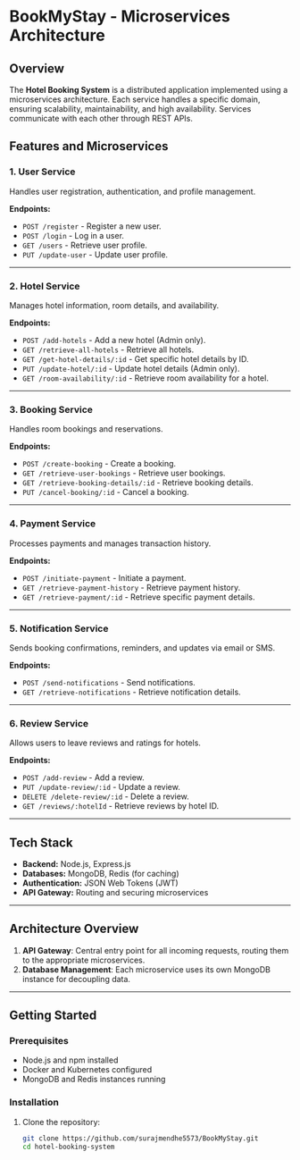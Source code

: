 # BookMyStay - Microservices Architecture

## Overview

The **Hotel Booking System** is a distributed application implemented using a microservices architecture. Each service handles a specific domain, ensuring scalability, maintainability, and high availability. Services communicate with each other through REST APIs.

## Features and Microservices

### 1. **User Service**
Handles user registration, authentication, and profile management.

**Endpoints:**
- `POST /register` - Register a new user.
- `POST /login` - Log in a user.
- `GET /users` - Retrieve user profile.
- `PUT /update-user` - Update user profile.

---

### 2. **Hotel Service**
Manages hotel information, room details, and availability.

**Endpoints:**
- `POST /add-hotels` - Add a new hotel (Admin only).
- `GET /retrieve-all-hotels` - Retrieve all hotels.
- `GET /get-hotel-details/:id` - Get specific hotel details by ID.
- `PUT /update-hotel/:id` - Update hotel details (Admin only).
- `GET /room-availability/:id` - Retrieve room availability for a hotel.

---

### 3. **Booking Service**
Handles room bookings and reservations.

**Endpoints:**
- `POST /create-booking` - Create a booking.
- `GET /retrieve-user-bookings` - Retrieve user bookings.
- `GET /retrieve-booking-details/:id` - Retrieve booking details.
- `PUT /cancel-booking/:id` - Cancel a booking.

---

### 4. **Payment Service**
Processes payments and manages transaction history.

**Endpoints:**
- `POST /initiate-payment` - Initiate a payment.
- `GET /retrieve-payment-history` - Retrieve payment history.
- `GET /retrieve-payment/:id` - Retrieve specific payment details.

---

### 5. **Notification Service**
Sends booking confirmations, reminders, and updates via email or SMS.

**Endpoints:**
- `POST /send-notifications` - Send notifications.
- `GET /retrieve-notifications` - Retrieve notification details.

---

### 6. **Review Service**
Allows users to leave reviews and ratings for hotels.

**Endpoints:**
- `POST /add-review` - Add a review.
- `PUT /update-review/:id` - Update a review.
- `DELETE /delete-review/:id` - Delete a review.
- `GET /reviews/:hotelId` - Retrieve reviews by hotel ID.

---

## Tech Stack

- **Backend:** Node.js, Express.js
- **Databases:** MongoDB, Redis (for caching)
- **Authentication:** JSON Web Tokens (JWT)
- **API Gateway:** Routing and securing microservices

---

## Architecture Overview

1. **API Gateway**: Central entry point for all incoming requests, routing them to the appropriate microservices.
2. **Database Management**: Each microservice uses its own MongoDB instance for decoupling data.
---

## Getting Started

### Prerequisites
- Node.js and npm installed
- Docker and Kubernetes configured
- MongoDB and Redis instances running

### Installation

1. Clone the repository:
   ```bash
   git clone https://github.com/surajmendhe5573/BookMyStay.git
   cd hotel-booking-system

